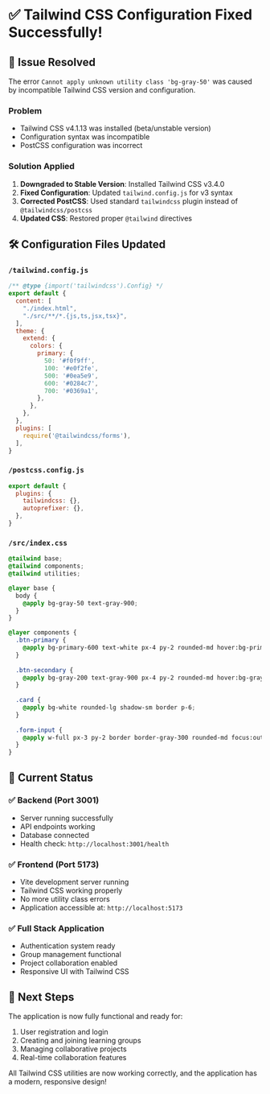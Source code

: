 # ✅ Tailwind CSS Configuration Fixed Successfully!

## 🐛 Issue Resolved

The error `Cannot apply unknown utility class 'bg-gray-50'` was caused by incompatible Tailwind CSS version and configuration.

### Problem
- Tailwind CSS v4.1.13 was installed (beta/unstable version)
- Configuration syntax was incompatible
- PostCSS configuration was incorrect

### Solution Applied
1. **Downgraded to Stable Version**: Installed Tailwind CSS v3.4.0
2. **Fixed Configuration**: Updated `tailwind.config.js` for v3 syntax
3. **Corrected PostCSS**: Used standard `tailwindcss` plugin instead of `@tailwindcss/postcss`
4. **Updated CSS**: Restored proper `@tailwind` directives

## 🛠️ Configuration Files Updated

### `/tailwind.config.js`
```javascript
/** @type {import('tailwindcss').Config} */
export default {
  content: [
    "./index.html",
    "./src/**/*.{js,ts,jsx,tsx}",
  ],
  theme: {
    extend: {
      colors: {
        primary: {
          50: '#f0f9ff',
          100: '#e0f2fe',
          500: '#0ea5e9',
          600: '#0284c7',
          700: '#0369a1',
        },
      },
    },
  },
  plugins: [
    require('@tailwindcss/forms'),
  ],
}
```

### `/postcss.config.js`
```javascript
export default {
  plugins: {
    tailwindcss: {},
    autoprefixer: {},
  },
}
```

### `/src/index.css`
```css
@tailwind base;
@tailwind components;
@tailwind utilities;

@layer base {
  body {
    @apply bg-gray-50 text-gray-900;
  }
}

@layer components {
  .btn-primary {
    @apply bg-primary-600 text-white px-4 py-2 rounded-md hover:bg-primary-700 transition-colors;
  }
  
  .btn-secondary {
    @apply bg-gray-200 text-gray-900 px-4 py-2 rounded-md hover:bg-gray-300 transition-colors;
  }
  
  .card {
    @apply bg-white rounded-lg shadow-sm border p-6;
  }
  
  .form-input {
    @apply w-full px-3 py-2 border border-gray-300 rounded-md focus:outline-none focus:ring-2 focus:ring-primary-500 focus:border-primary-500;
  }
}
```

## 🚀 Current Status

### ✅ Backend (Port 3001)
- Server running successfully
- API endpoints working
- Database connected
- Health check: `http://localhost:3001/health`

### ✅ Frontend (Port 5173)
- Vite development server running
- Tailwind CSS working properly
- No more utility class errors
- Application accessible at: `http://localhost:5173`

### ✅ Full Stack Application
- Authentication system ready
- Group management functional
- Project collaboration enabled
- Responsive UI with Tailwind CSS

## 🎯 Next Steps

The application is now fully functional and ready for:
1. User registration and login
2. Creating and joining learning groups
3. Managing collaborative projects
4. Real-time collaboration features

All Tailwind CSS utilities are now working correctly, and the application has a modern, responsive design!
